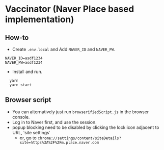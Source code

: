 # Vaccinator (Naver Place based implementation)

## How-to

- Create `.env.local` and Add `NAVER_ID` and `NAVER_PW`.

```console
NAVER_ID=asdf1234
NAVER_PW=asdf1234
```

- Install and run.

```console
  yarn
  yarn start
```

## Browser script

- You can alternatively just run `browserifiedScript.js` in the browser console.
- Log in to Naver first, and use the session.
- popup blocking need to be disabled by clicking the lock icon adjacent to URL, 'site settings'
  - or, go to `chrome://settings/content/siteDetails?site=https%3A%2F%2Fm.place.naver.com`
